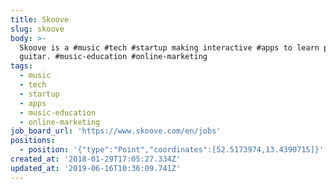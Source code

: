 ```yaml
---
title: Skoove
slug: skoove
body: >-
  Skoove is a #music #tech #startup making interactive #apps to learn piano and
  guitar. #music-education #online-marketing
tags:
  - music
  - tech
  - startup
  - apps
  - music-education
  - online-marketing
job_board_url: 'https://www.skoove.com/en/jobs'
positions:
  - position: '{"type":"Point","coordinates":[52.5173974,13.4390715]}'
created_at: '2018-01-29T17:05:27.334Z'
updated_at: '2019-06-16T10:36:09.741Z'
---
```



